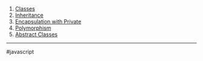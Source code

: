 1. [Classes](js_classes.md)
2. [Inheritance](js_inheritance.md)
3. [Encapsulation with Private](js_encapsulation_private.md)
4. [Polymorphism](js_polymorphism.md)
5. [Abstract Classes](js_abstract_classes.md)
- - - 
#javascript 